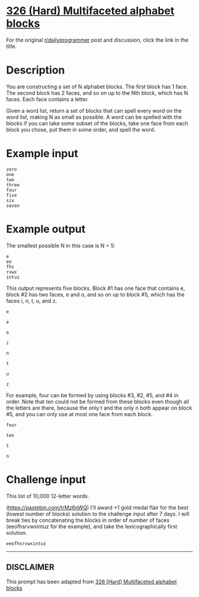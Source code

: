# [326 (Hard) Multifaceted alphabet blocks](https://www.reddit.com/r/dailyprogrammer/comments/6t0zua/20170811_challenge_326_hard_multifaceted_alphabet/)

For the original [r/dailyprogrammer](https://www.reddit.com/r/dailyprogrammer/) post and discussion, click the link in the title.

# Description
You are constructing a set of N alphabet blocks. The first block has 1 face. The second block has 2 faces, and so on up to the Nth block, which has N faces. Each face contains a letter.

Given a word list, return a set of blocks that can spell every word on the word list, making N as small as possible. A word can be spelled with the blocks if you can take some subset of the blocks, take one face from each block you chose, put them in some order, and spell the word.

# Example input

```
zero
one
two
three
four
five
six
seven
```
# Example output
The smallest possible N in this case is N = 5:


```
e
eo
fhs
rvwx
intuz
```
This output represents five blocks. Block #1 has one face that contains e, block #2 has two faces, e and o, and so on up to block #5, which has the faces i, n, t, u, and z.


```
e
```

```
e
```

```
o
```

```
i
```

```
n
```

```
t
```

```
u
```

```
z
```
For example, four can be formed by using blocks #3, #2, #5, and #4 in order. Note that ten could not be formed from these blocks even though all the letters are there, because the only t and the only n both appear on block #5, and you can only use at most one face from each block.


```
four
```

```
ten
```

```
t
```

```
n
```
# Challenge input
This list of 10,000 12-letter words.

(https://pastebin.com/trMz6nWQ)
I'll award +1 gold medal flair for the best (lowest number of blocks) solution to the challenge input after 7 days. I will break ties by concatenating the blocks in order of number of faces (eeofhsrvwxintuz for the example), and take the lexicographically first solution.


```
eeofhsrvwxintuz
```

----
## **DISCLAIMER**
This prompt has been adapted from [326 [Hard] Multifaceted alphabet blocks](https://www.reddit.com/r/dailyprogrammer/comments/6t0zua/20170811_challenge_326_hard_multifaceted_alphabet/
)
